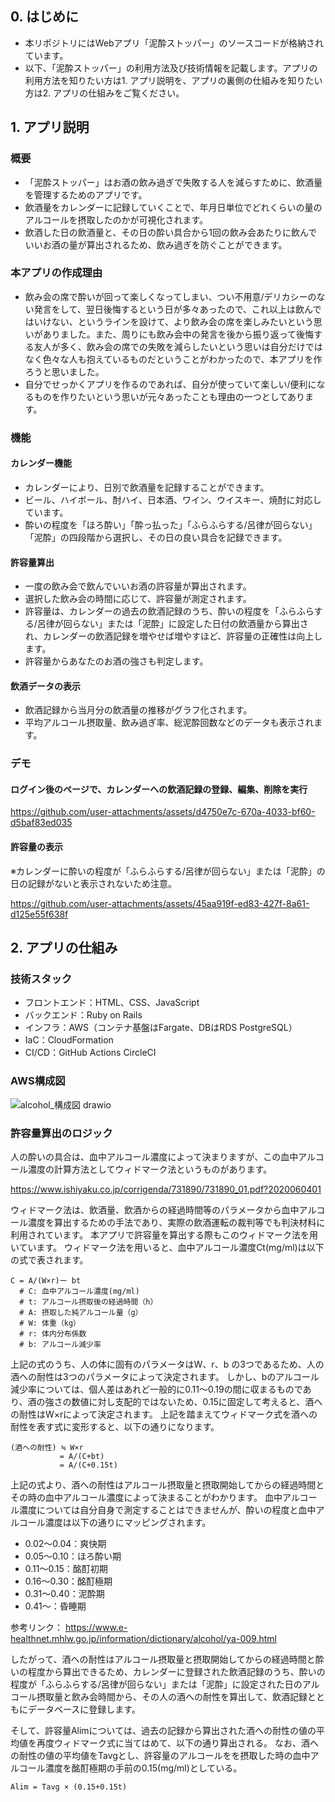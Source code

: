 ## 0. はじめに
- 本リポジトリにはWebアプリ「泥酔ストッパー」のソースコードが格納されています。
- 以下、「泥酔ストッパー」の利用方法及び技術情報を記載します。アプリの利用方法を知りたい方は1. アプリ説明を、アプリの裏側の仕組みを知りたい方は2. アプリの仕組みをご覧ください。

## 1. アプリ説明
### 概要
- 「泥酔ストッパー」はお酒の飲み過ぎで失敗する人を減らすために、飲酒量を管理するためのアプリです。
- 飲酒量をカレンダーに記録していくことで、年月日単位でどれくらいの量のアルコールを摂取したのかが可視化されます。
- 飲酒した日の飲酒量と、その日の酔い具合から1回の飲み会あたりに飲んでいいお酒の量が算出されるため、飲み過ぎを防ぐことができます。

### 本アプリの作成理由
- 飲み会の席で酔いが回って楽しくなってしまい、つい不用意/デリカシーのない発言をして、翌日後悔するという日が多々あったので、これ以上は飲んではいけない、というラインを設けて、より飲み会の席を楽しみたいという思いがありました。また、周りにも飲み会中の発言を後から振り返って後悔する友人が多く、飲み会の席での失敗を減らしたいという思いは自分だけではなく色々な人も抱えているものだということがわかったので、本アプリを作ろうと思いました。
- 自分でせっかくアプリを作るのであれば、自分が使っていて楽しい/便利になるものを作りたいという思いが元々あったことも理由の一つとしてあります。

### 機能
#### カレンダー機能
- カレンダーにより、日別で飲酒量を記録することができます。
- ビール、ハイボール、酎ハイ、日本酒、ワイン、ウイスキー、焼酎に対応しています。
- 酔いの程度を「ほろ酔い」「酔っ払った」「ふらふらする/呂律が回らない」「泥酔」の四段階から選択し、その日の良い具合を記録できます。

#### 許容量算出
- 一度の飲み会で飲んでいいお酒の許容量が算出されます。
- 選択した飲み会の時間に応じて、許容量が測定されます。
- 許容量は、カレンダーの過去の飲酒記録のうち、酔いの程度を「ふらふらする/呂律が回らない」または「泥酔」に設定した日付の飲酒量から算出され、カレンダーの飲酒記録を増やせば増やすほど、許容量の正確性は向上します。
- 許容量からあなたのお酒の強さも判定します。

#### 飲酒データの表示
- 飲酒記録から当月分の飲酒量の推移がグラフ化されます。
- 平均アルコール摂取量、飲み過ぎ率、総泥酔回数などのデータも表示されます。

### デモ
#### ログイン後のページで、カレンダーへの飲酒記録の登録、編集、削除を実行


https://github.com/user-attachments/assets/d4750e7c-670a-4033-bf60-d5baf83ed035


#### 許容量の表示
※カレンダーに酔いの程度が「ふらふらする/呂律が回らない」または「泥酔」の日の記録がないと表示されないため注意。


https://github.com/user-attachments/assets/45aa919f-ed83-427f-8a61-d125e55f638f



## 2. アプリの仕組み
### 技術スタック
- フロントエンド：HTML、CSS、JavaScript
- バックエンド：Ruby on Rails
- インフラ：AWS（コンテナ基盤はFargate、DBはRDS PostgreSQL）
- IaC：CloudFormation
- CI/CD：GitHub Actions CircleCI

### AWS構成図
![alcohol_構成図 drawio](https://github.com/user-attachments/assets/9809d438-a314-4df5-afce-a42b1771e5da)

### 許容量算出のロジック
人の酔いの具合は、血中アルコール濃度によって決まりますが、この血中アルコール濃度の計算方法としてウィドマーク法というものがあります。

https://www.ishiyaku.co.jp/corrigenda/731890/731890_01.pdf?2020060401

ウィドマーク法は、飲酒量、飲酒からの経過時間等のパラメータから血中アルコール濃度を算出するための手法であり、実際の飲酒運転の裁判等でも判決材料に利用されています。
本アプリで許容量を算出する際もこのウィドマーク法を用いています。
ウィドマーク法を用いると、血中アルコール濃度Ct(mg/ml)は以下の式で表されます。
```
C = A/(W×r)ー bt
  # C: 血中アルコール濃度(mg/ml)
  # t: アルコール摂取後の経過時間（h）
  # A: 摂取した純アルコール量（g）
  # W: 体重（kg）
  # r: 体内分布係数 
  # b: アルコール減少率
```
上記の式のうち、人の体に固有のパラメータはW、r、b の3つであるため、人の酒への耐性は3つのパラメータによって決定されます。
しかし、bのアルコール減少率については、個人差はあれど一般的に0.11〜0.19の間に収まるものであり、酒の強さの数値に対し支配的ではないため、0.15に固定して考えると、酒への耐性はW×rによって決定されます。
上記を踏まえてウィドマーク式を酒への耐性を表す式に変形すると、以下の通りになります。
```
(酒への耐性) ≒ W×r
           = A/(C+bt)
           = A/(C+0.15t)
```
上記の式より、酒への耐性はアルコール摂取量と摂取開始してからの経過時間とその時の血中アルコール濃度によって決まることがわかります。
血中アルコール濃度については自分自身で測定することはできませんが、酔いの程度と血中アルコール濃度は以下の通りにマッピングされます。
- 0.02～0.04：爽快期
- 0.05～0.10：ほろ酔い期
- 0.11～0.15：酩酊初期
- 0.16～0.30：酩酊極期
- 0.31～0.40：泥酔期
- 0.41～：昏睡期

参考リンク：
https://www.e-healthnet.mhlw.go.jp/information/dictionary/alcohol/ya-009.html

したがって、酒への耐性はアルコール摂取量と摂取開始してからの経過時間と酔いの程度から算出できるため、カレンダーに登録された飲酒記録のうち、酔いの程度が「ふらふらする/呂律が回らない」または「泥酔」に設定された日のアルコール摂取量と飲み会時間から、その人の酒への耐性を算出して、飲酒記録とともにデータベースに登録します。

そして、許容量Alimについては、過去の記録から算出された酒への耐性の値の平均値を再度ウィドマーク式に当てはめて、以下の通り算出される。
なお、酒への耐性の値の平均値をTavgとし、許容量のアルコールをを摂取した時の血中アルコール濃度を酩酊極期の手前の0.15(mg/ml)としている。

```
Alim = Tavg × (0.15+0.15t)
```

